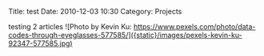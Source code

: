 Title: test
Date: 2010-12-03 10:30
Category: Projects

testing 2 articles
![Photo by Kevin Ku: https://www.pexels.com/photo/data-codes-through-eyeglasses-577585/]({static}/images/pexels-kevin-ku-92347-577585.jpg)